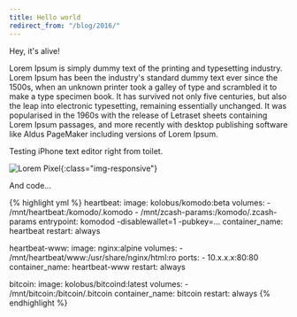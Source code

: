 ```yaml
---
title: Hello world
redirect_from: "/blog/2016/"
---
```


Hey, it's alive!

Lorem Ipsum is simply dummy text of the printing and typesetting industry. Lorem Ipsum has been the industry's standard dummy text ever since the 1500s, when an unknown printer took a galley of type and scrambled it to make a type specimen book. It has survived not only five centuries, but also the leap into electronic typesetting, remaining essentially unchanged. It was popularised in the 1960s with the release of Letraset sheets containing Lorem Ipsum passages, and more recently with desktop publishing software like Aldus PageMaker including versions of Lorem Ipsum.

Testing iPhone text editor right from toilet.

![Lorem Pixel](https://images.weserv.nl/?url=lorempixel.com%2F680%2F420){:class="img-responsive"}

And code...

{% highlight yml %}
heartbeat:
  image: kolobus/komodo:beta
  volumes:
    - /mnt/heartbeat:/komodo/.komodo
    - /mnt/zcash-params:/komodo/.zcash-params
  entrypoint: komodod -disablewallet=1 -pubkey=...
  container_name: heartbeat
  restart: always

heartbeat-www:
  image: nginx:alpine
  volumes:
    - /mnt/heartbeat/www:/usr/share/nginx/html:ro
  ports:
    - 10.x.x.x:80:80
  container_name: heartbeat-www
  restart: always

bitcoin:
  image: kolobus/bitcoind:latest
  volumes:
    - /mnt/bitcoin:/bitcoin/.bitcoin
  container_name: bitcoin
  restart: always
{% endhighlight %}